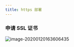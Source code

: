 ```yaml
---
title: https 部署
---
```


### 申请 SSL 证书





![image-20200120163606435](C:\Users\decad\Git\blog-bitcron\_drafts\image-20200120163606435.png)